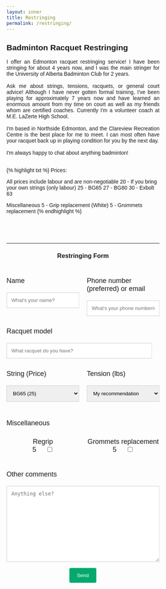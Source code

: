 ```yaml
---
layout: inner
title: Restringing
permalink: /restringing/
---
```


## Badminton Racquet Restringing

<p align=justify>
I offer an Edmonton racquet restringing service! I have been stringing for about 4 years now, and I was the main stringer for the University of Alberta Badminton Club for 2 years. <br>
<br>
Ask me about strings, tensions, racquets, or general court advice! Although I have never gotten formal training, I've been playing for approximately 7 years now and have learned an enormous amount from my time on court as well as my friends whom are certified coaches. Currently I'm a volunteer coach at M.E. LaZerte High School. <br>
<br>
I'm based in Northside Edmonton, and the Clareview Recreation Centre is the best place for me to meet. I can most often have your racquet back up in playing condition for you by the next day. <br>
<br>
I'm always happy to chat about anything badminton! <br>
<br>
</p>

{% highlight txt %}
Prices:

All prices include labour and are non-negotiable
20 - If you bring your own strings (only labour)
25 - BG65
27 - BG80
30 - Exbolt 63

Miscellaneous
5  - Grip replacement (White)
5  - Grommets replacement
{% endhighlight %}

<!-- <!DOCTYPE html> -->
<html>
<style>
body {font-family: Arial, Helvetica, sans-serif;}
* {box-sizing: border-box;}
input[type=text], select, textarea {
  width: 100%;
  padding: 12px;
  border: 1px solid #ccc;
  <!-- border-left: solid 1px #cedfea;
  border-right: solid 1px #cedfea; -->
  border-radius: 4px;
  box-sizing: border-box;
  margin-top: 6px;
  margin-bottom: 16px;
  resize: vertical;
}
input[type=submit] {
  background-color: #04AA6D;
  color: white;
  padding: 12px 20px;
  border: none;
  border-radius: 4px;
  cursor: pointer;
  <!-- border-left: solid 1px #cedfea;
  border-right: solid 1px #cedfea; -->
}
input[type=submit]:hover {
  background-color: #45a049;
  <!-- border-left: solid 1px #cedfea;
  border-right: solid 1px #cedfea; -->
}
.container {
  border-radius: 5px;
  background-color: #ffffff;
  /* border-left: solid 1px #cedfea;
  border-right: solid 1px #cedfea; */
}
.dark-mode-body {
  background-color: rgb(44 51 58);
  color: rgb(216, 216, 216);
}
.dark-mode-header-footer {
  background-color: rgb(0, 0, 0);
  color: rgb(255, 255, 255);
}
.flex-container {
  display: flex;
}
.flex-child {
  flex: 1;
}
.flex-child:first-child {
  margin-right: 20px;
}
/* table {
  color: black;
}
.dark-mode table {
  color: rgb(216, 216, 216);
} */
</style>

<body>

<br>
<br>
<br>
<hr>

<center> <h3> Restringing Form </h3> </center>

<br>

<form
action="https://formspree.io/f/mzbogkkl"
method="POST"
>

<div class="flex-container">
  <div class="flex-child">
    <p> <font size="4"> Name </font> </p>
    <input type="text" id="name" name="Name" placeholder="What's your name?" required>
  </div>
  <div class="flex-child">
    <p> <font size="4"> Phone number (preferred) or email </font> </p>
    <input type="text" id="contact" name="Contact" placeholder="What's your phone number/email?" required>
  </div>
</div>


<div class="flex-container">
  <div class="flex-child">
    <p> <font size="4"> Racquet model </font> </p>
    <input type="text" id="racquet" name="Racquet" placeholder="What racquet do you have?">
  </div>
</div>

<div class="flex-container">
  <div class="flex-child">
    <p> <font size="4"> String (Price) </font> </p>
    <select name="string" id="string">
      <option value="BG65">BG65 (25)</option>
      <option value="BG80">BG80 (27)</option>
      <option value="Exbolt63">Exbolt 63 (30)</option>
      <option value="YourStrings">Your strings (20)</option>
      <option value="NotSure">Not sure</option>
    </select>
  </div>
  <div class="flex-child">
    <p> <font size="4"> Tension (lbs) </font> </p>
    <select name="tension" id="tension">
      <option value="MyRecommendation">My recommendation</option>
      <option value="20">20</option>
      <option value="21">21</option>
      <option value="22">22</option>
      <option value="23">23</option>
      <option value="24">24</option>
      <option value="25">25</option>
      <option value="26">26</option>
      <option value="27">27</option>
      <option value="28">28</option>
      <option value="29">29</option>
      <option value="30">30</option>
    </select>
  </div>
</div>

<br>

<p> <font size="4"> Miscellaneous </font></p>

<div class="flex-container">
  <div class="flex-child">
    <center>
    <p> <font size="4"> Regrip <br> 5 &nbsp;&nbsp;&nbsp; </font>
    <input type="checkbox" name="Regrip" placeholder="Would you like your grip changed?" id="regrip"> </p>
    </center>
  </div>
  <div class="flex-child">
    <center>
    <p> <font size="4"> Grommets replacement <br> 5 &nbsp;&nbsp;&nbsp; </font>
    <input type="checkbox" name="Grommets" placeholder="Would you like your grommets replaced?" id="grommets"> </p>
    </center>
  </div>
</div>

<br>

<!-- <label for="comments">Other comments</label> -->
<p> <font size="4"> Other comments </font> </p>
<textarea id="comments" name="Comments" placeholder="Anything else?" style="height:200px"></textarea>

<br>

<center>
  <input type="submit" value="Send">
</center>

</form>

</body>
</html>